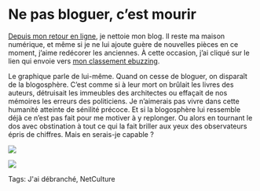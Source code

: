 # Ne pas bloguer, c’est mourir

[Depuis mon retour en ligne](/tag/jai-debranche/), je nettoie mon blog. Il reste ma maison numérique, et même si je ne lui ajoute guère de nouvelles pièces en ce moment, j’aime redécorer les anciennes. À cette occasion, j’ai cliqué sur le lien qui envoie vers [mon classement ebuzzing](http://labs.ebuzzing.fr/top-blogs/source/blog.tcrouzet.com-Sv6G).

Le graphique parle de lui-même. Quand on cesse de bloguer, on disparaît de la blogosphère. C’est comme si à leur mort on brûlait les livres des auteurs, détruisait les immeubles des architectes ou effaçait de nos mémoires les erreurs des politiciens. Je n’aimerais pas vivre dans cette humanité atteinte de sénilité précoce. Et si la blogosphère lui ressemble déjà ce n’est pas fait pour me motiver à y replonger. Ou alors en tournant le dos avec obstination à tout ce qui la fait briller aux yeux des observateurs épris de chiffres. Mais en serais-je capable ?

![](https://tcrouzet.com/images_tc/2011/12/ebuzz.png)

![](https://tcrouzet.com/images_tc/2011/12/stat.png)



Tags: J'ai débranché, NetCulture
